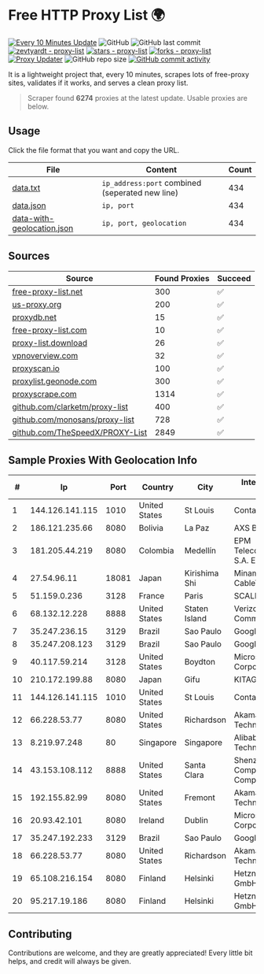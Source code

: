 
# Free HTTP Proxy List 🌍

[![Every 10 Minutes Update](https://github.com/mertguvencli/http-proxy-list/actions/workflows/main.yml/badge.svg?branch=main)](https://github.com/mertguvencli/http-proxy-list/actions/workflows/main.yml)
![GitHub](https://img.shields.io/github/license/mertguvencli/http-proxy-list)
![GitHub last commit](https://img.shields.io/github/last-commit/mertguvencli/http-proxy-list)
[![zevtyardt - proxy-list](https://img.shields.io/static/v1?label=zevtyardt&message=proxy-list&color=blue&logo=github)](https://github.com/zevtyardt/proxy-list "Go to GitHub repo")
[![stars - proxy-list](https://img.shields.io/github/stars/zevtyardt/proxy-list?style=social)](https://github.com/zevtyardt/proxy-list)
[![forks - proxy-list](https://img.shields.io/github/forks/zevtyardt/proxy-list?style=social)](https://github.com/zevtyardt/proxy-list)
[![Proxy Updater](https://github.com/zevtyardt/proxy-list/workflows/Proxy%20Updater/badge.svg)](https://github.com/zevtyardt/proxy-list/actions?query=workflow:"Proxy+Updater")
![GitHub repo size](https://img.shields.io/github/repo-size/zevtyardt/proxy-list)
[![GitHub commit activity](https://img.shields.io/github/commit-activity/m/zevtyardt/proxy-list?logo=commits)](https://github.com/zevtyardt/proxy-list/commits/main)

It is a lightweight project that, every 10 minutes, scrapes lots of free-proxy sites, validates if it works, and serves a clean proxy list.

> Scraper found **6274** proxies at the latest update. Usable proxies are below.

## Usage

Click the file format that you want and copy the URL.

|File|Content|Count|
|----|-------|-----|
|[data.txt](https://raw.githubusercontent.com/mertguvencli/http-proxy-list/main/proxy-list/data.txt)|`ip_address:port` combined (seperated new line)|434|
|[data.json](https://raw.githubusercontent.com/mertguvencli/http-proxy-list/main/proxy-list/data.json)|`ip, port`|434|
|[data-with-geolocation.json](https://raw.githubusercontent.com/mertguvencli/http-proxy-list/main/proxy-list/data-with-geolocation.json)|`ip, port, geolocation`|434|

## Sources

|Source|Found Proxies|Succeed|
|------|-------------|-------|
|[free-proxy-list.net](https://free-proxy-list.net)|300|✅|
|[us-proxy.org](https://www.us-proxy.org)|200|✅|
|[proxydb.net](http://proxydb.net)|15|✅|
|[free-proxy-list.com](https://free-proxy-list.com/?page=&port=&type%5B%5D=http&type%5B%5D=https&up_time=0&search=Search)|10|✅|
|[proxy-list.download](https://www.proxy-list.download/HTTP)|26|✅|
|[vpnoverview.com](https://vpnoverview.com/privacy/anonymous-browsing/free-proxy-servers)|32|✅|
|[proxyscan.io](https://www.proxyscan.io)|100|✅|
|[proxylist.geonode.com](https://proxylist.geonode.com/api/proxy-list?limit=300&page=1&sort_by=lastChecked&sort_type=desc&protocols=http,https)|300|✅|
|[proxyscrape.com](https://api.proxyscrape.com/v2/?request=displayproxies&protocol=http&timeout=10000&country=all&ssl=all&anonymity=all)|1314|✅|
|[github.com/clarketm/proxy-list](https://raw.githubusercontent.com/clarketm/proxy-list/master/proxy-list-raw.txt)|400|✅|
|[github.com/monosans/proxy-list](https://raw.githubusercontent.com/monosans/proxy-list/main/proxies/http.txt)|728|✅|
|[github.com/TheSpeedX/PROXY-List](https://raw.githubusercontent.com/TheSpeedX/PROXY-List/master/http.txt)|2849|✅|


## Sample Proxies With Geolocation Info

|#|Ip|Port|Country|City|Internet Service Provider|
|-|--|----|-------|----|-------------------------|
|1|144.126.141.115|1010|United States|St Louis|Contabo Inc.|
|2|186.121.235.66|8080|Bolivia|La Paz|AXS Bolivia S. A.|
|3|181.205.44.219|8080|Colombia|Medellín|EPM Telecomunicaciones S.A. E.S.P.|
|4|27.54.96.11|18081|Japan|Kirishima Shi|Minamikyusyu CableTV Net Inc.|
|5|51.159.0.236|3128|France|Paris|SCALEWAY|
|6|68.132.12.228|8888|United States|Staten Island|Verizon Communications|
|7|35.247.236.15|3129|Brazil|Sao Paulo|Google LLC|
|8|35.247.208.123|3129|Brazil|Sao Paulo|Google LLC|
|9|40.117.59.214|3128|United States|Boydton|Microsoft Corporation|
|10|210.172.199.88|8080|Japan|Gifu|KITAGATA|
|11|144.126.141.115|1010|United States|St Louis|Contabo Inc.|
|12|66.228.53.77|8080|United States|Richardson|Akamai Technologies, Inc.|
|13|8.219.97.248|80|Singapore|Singapore|Alibaba (US) Technology Co., Ltd.|
|14|43.153.108.112|8888|United States|Santa Clara|Shenzhen Tencent Computer Systems Company Limited|
|15|192.155.82.99|8080|United States|Fremont|Akamai Technologies, Inc.|
|16|20.93.42.101|8080|Ireland|Dublin|Microsoft Corporation|
|17|35.247.192.233|3129|Brazil|Sao Paulo|Google LLC|
|18|66.228.53.77|8080|United States|Richardson|Akamai Technologies, Inc.|
|19|65.108.216.154|8080|Finland|Helsinki|Hetzner Online GmbH|
|20|95.217.19.186|8080|Finland|Helsinki|Hetzner Online GmbH|



## Contributing

Contributions are welcome, and they are greatly appreciated! Every
little bit helps, and credit will always be given.

